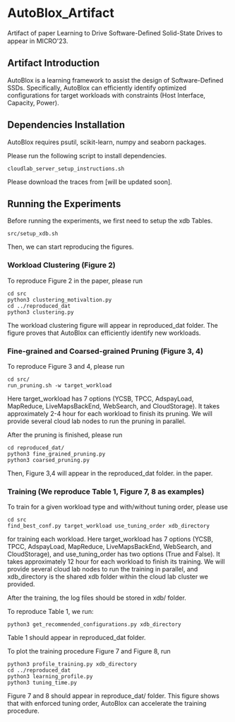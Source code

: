 # AutoBlox_Artifact

Artifact of paper Learning to Drive Software-Deﬁned Solid-State Drives to appear in MICRO'23.

## Artifact Introduction

AutoBlox is a learning framework to assist the design of Software-Defined SSDs. Specifically, AutoBlox can efficiently identify optimized configurations for target workloads with constraints (Host Interface, Capacity, Power).

## Dependencies Installation 

AutoBlox requires psutil, scikit-learn, numpy and seaborn packages. 

Please run the following script to install dependencies.
```
cloudlab_server_setup_instructions.sh
```

Please download the traces from [will be updated soon].

## Running the Experiments

Before running the experiments, we first need to setup the xdb Tables.

```
src/setup_xdb.sh
```

Then, we can start reproducing the figures.

### Workload Clustering (Figure 2)

To reproduce Figure 2 in the paper, please run 

```
cd src
python3 clustering_motivaltion.py
cd ../reproduced_dat
python3 clustering.py
```

The workload clustering figure will appear in reproduced_dat folder. The figure proves that AutoBlox can efficiently identify new workloads.


### Fine-grained and Coarsed-grained Pruning (Figure 3, 4)

To reproduce Figure 3 and 4,  please run

```
cd src/
run_pruning.sh -w target_workload
```

Here target_workload has 7 options (YCSB, TPCC, AdspayLoad, MapReduce, LiveMapsBackEnd, WebSearch, and CloudStorage). It takes approximately 2-4 hour for each workload to finish its pruning. We will provide several cloud lab nodes to run the pruning in parallel.

After the pruning is finished, please run

```
cd reproduced_dat/
python3 fine_grained_pruning.py
python3 coarsed_pruning.py
```

Then,  Figure 3,4 will appear in the reproduced_dat folder. in the paper.

### Training (We reproduce Table 1, Figure 7, 8 as examples)

To train for a given workload type and with/without tuning order, please use

```
cd src
find_best_conf.py target_workload use_tuning_order xdb_directory
```

for training each workload. Here target_workload has 7 options (YCSB, TPCC, AdspayLoad, MapReduce, LiveMapsBackEnd, WebSearch, and CloudStorage), and use_tuning_order has two options (True and False). It takes approximately 12 hour for each workload to finish its training. We will provide several cloud lab nodes to run the training in parallel, and xdb_directory is the shared xdb folder within the cloud lab cluster we provided.

After the training, the log files should be stored in xdb/ folder. 

To reproduce Table 1, we run:

```
python3 get_recommended_configurations.py xdb_directory
```

Table 1 should appear in reproduced_dat folder.

To plot the training procedure Figure 7 and Figure 8, run 

```
python3 profile_training.py xdb_directory
cd ../reproduced_dat
python3 learning_profile.py
python3 tuning_time.py
```

Figure 7 and 8 should appear in reproduce_dat/ folder. This figure shows that with enforced tuning order, AutoBlox can accelerate the training procedure.



